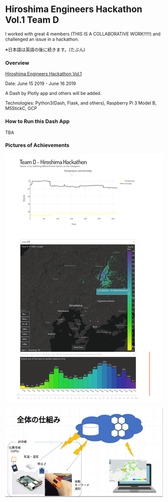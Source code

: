 # Hiroshima Engineers Hackathon Vol.1 Team D 

I worked with great 4 members (THIS IS A COLLABORATIVE WORK!!!!!) and challenged an issue in a hackathon.

※日本語は英語の後に続きます。(たぶん)  

### Overview

[Hiroshima Engineers Hackathon Vol.1](https://hiroshima-hack.connpass.com/event/130649/)   

Date: June 15 2019 - June 16 2019  

A Dash by Plotly app and others will be added.  

Technologies: Python3(Dash, Flask, and others), Raspberry Pi 3 Model B, M5StickC, GCP  

### How to Run this Dash App

TBA  

### Pictures of Achievements

![](./images/Dash_HiroshimaEngineersHackathon.png)

![](./images/Overview.png)
